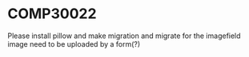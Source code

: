 # COMP30022

Please install pillow
and make migration and migrate for the imagefield
image need to be uploaded by a form(?)